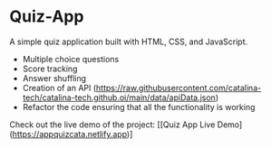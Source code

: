 # Quiz-App

A simple quiz application built with HTML, CSS, and JavaScript.

- Multiple choice questions
- Score tracking
- Answer shuffling
- Creation of an API (https://raw.githubusercontent.com/catalina-tech/catalina-tech.github.oi/main/data/apiData.json)
- Refactor the code ensuring that all the functionality is working

Check out the live demo of the project: [[Quiz App Live Demo] (https://appquizcata.netlify.app)]
